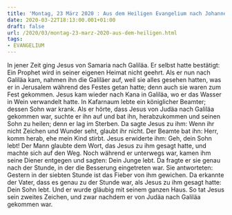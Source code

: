 ```yaml
---
title: 'Montag, 23 März 2020 : Aus dem Heiligen Evangelium nach Johannes - Joh 4,43-54.'
date: 2020-03-22T18:13:00.001+01:00
draft: false
url: /2020/03/montag-23-marz-2020-aus-dem-heiligen.html
tags: 
- EVANGELIUM
---
```


In jener Zeit ging Jesus von Samaria nach Galiläa. Er selbst hatte bestätigt: Ein Prophet wird in seiner eigenen Heimat nicht geehrt. Als er nun nach Galiläa kam, nahmen ihn die Galiläer auf, weil sie alles gesehen hatten, was er in Jerusalem während des Festes getan hatte; denn auch sie waren zum Fest gekommen. Jesus kam wieder nach Kana in Galiläa, wo er das Wasser in Wein verwandelt hatte. In Kafarnaum lebte ein königlicher Beamter; dessen Sohn war krank. Als er hörte, dass Jesus von Judäa nach Galiläa gekommen war, suchte er ihn auf und bat ihn, herabzukommen und seinen Sohn zu heilen; denn er lag im Sterben. Da sagte Jesus zu ihm: Wenn ihr nicht Zeichen und Wunder seht, glaubt ihr nicht. Der Beamte bat ihn: Herr, komm herab, ehe mein Kind stirbt. Jesus erwiderte ihm: Geh, dein Sohn lebt! Der Mann glaubte dem Wort, das Jesus zu ihm gesagt hatte, und machte sich auf den Weg. Noch während er unterwegs war, kamen ihm seine Diener entgegen und sagten: Dein Junge lebt. Da fragte er sie genau nach der Stunde, in der die Besserung eingetreten war. Sie antworteten: Gestern in der siebten Stunde ist das Fieber von ihm gewichen. Da erkannte der Vater, dass es genau zu der Stunde war, als Jesus zu ihm gesagt hatte: Dein Sohn lebt. Und er wurde gläubig mit seinem ganzen Haus. So tat Jesus sein zweites Zeichen, und zwar nachdem er von Judäa nach Galiläa gekommen war.